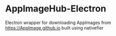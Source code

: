 # AppImageHub-Electron
Electron wrapper for downloading AppImages from https://AppImage.github.io built using nativefier
